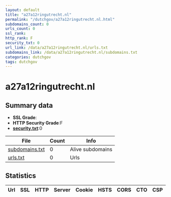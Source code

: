 ```yaml
---
layout: default
title: "a27a12ringutrecht.nl"
permalink: "/dutchgov/a27a12ringutrecht.nl.html"
subdomains_count: 0
urls_count: 0
ssl_rank: 
http_rank: F
security_txt: 0
url_link: /data/a27a12ringutrecht.nl/urls.txt
subdomains_link: /data/a27a12ringutrecht.nl/subdomains.txt
categories: dutchgov
tags: dutchgov
---
```



# a27a12ringutrecht.nl
## Summary data


 - **SSL Grade**:
 - **HTTP Security Grade**:F
 - **[security.txt](https://www.digitaleoverheid.nl/nieuws/standaard-security-txt-nu-verplicht-voor-overheid/)**:0


| File       | Count | Info |
|------------|-------|------|
|[subdomains.txt](/DutchGovScope/data/a27a12ringutrecht.nl/subdomains.txt)|0|Alive subdomains|
|[urls.txt](/DutchGovScope/data/a27a12ringutrecht.nl/urls.txt)|0|Urls|


## Statistics


| Url | SSL | HTTP | Server | Cookie | HSTS | CORS | CTO | CSP | XFO | XXP | RP |FP| Tech |Title |
|--------|-------|-------|------|------|------|------|------|------|------|------|------|------|------|------|


